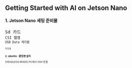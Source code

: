 Getting Started with AI on Jetson Nano
-

<b> 1. Jetson Nano  세팅 준비물</b>
<br>
<br>
<TT> Sd 카드</TT>
<small><br>
<TT> CSI 웹캠</TT>
<small><br>
<TT> USB Data 케이블 </TT>
<small><br>
<TT> </TT>
<small><br>
<TT> 지지대</TT>



<b> 2. ubuntu <span>&#183;</span> 쿨링팬 설치 </b>











[HEADLESS MODE] PC에서 SSH 연결
